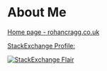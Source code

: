 # About Me

[Home page - rohancragg.co.uk](https://rohancragg.co.uk/)

[StackExchange Profile:](https://stackexchange.com/users/3688/rohancragg)

[![StackExchange Flair](https://stackexchange.com/users/flair/3688.png)](https://stackexchange.com/users/3688/rohancragg)